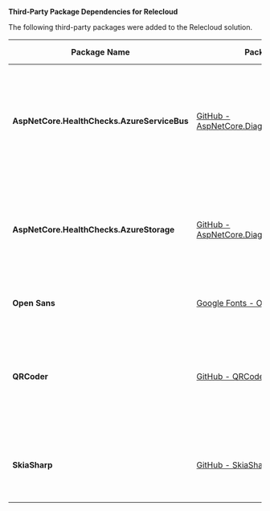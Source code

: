**Third-Party Package Dependencies for Relecloud**

The following third-party packages were added to the Relecloud solution. 

| Package Name | Package Link                                               | License Type | License Link                                                                            | Purpose                                  | Date Added  |
|--------------|------------------------------------------------------------|--------------|-----------------------------------------------------------------------------------------|------------------------------------------|--------------|
| **AspNetCore.HealthChecks.AzureServiceBus** | [GitHub - AspNetCore.Diagnostics.HealthChecks](https://github.com/Xabaril/AspNetCore.Diagnostics.HealthChecks) | Apache 2.0 | [Apache 2.0 License](https://github.com/Xabaril/AspNetCore.Diagnostics.HealthChecks/blob/master/LICENSE) | Used to monitor the health of the ticket rendering service's Azure Service Bus connection | 2023-12-15 |
| **AspNetCore.HealthChecks.AzureStorage** | [GitHub - AspNetCore.Diagnostics.HealthChecks](https://github.com/Xabaril/AspNetCore.Diagnostics.HealthChecks) | Apache 2.0 | [Apache 2.0 License](https://github.com/Xabaril/AspNetCore.Diagnostics.HealthChecks/blob/master/LICENSE) | Used to monitor the health of the ticket rendering service's Azure Storage connection | 2023-12-15 |
| **Open Sans**| [Google Fonts - Open Sans](https://github.com/googlefonts/opensans) | OFL | [Open Font License](https://openfontlicense.org/documents/OFL.txt)                        | Font used to render ticket images | 2023-12-18   |
| **QRCoder**  | [GitHub - QRCoder](https://github.com/codebude/QRCoder)    | MIT          | [MIT License](https://github.com/codebude/QRCoder/blob/master/LICENSE.txt)               | Used to generate QR codes that ticket holders can use to quickly look up their tickets. | 2023-10-02   |
| **SkiaSharp** | [GitHub - SkiaSharp](https://github.com/mono/SkiaSharp) | MIT | [MIT License](https://github.com/mono/SkiaSharp/blob/main/LICENSE.md) | Used to render ticket images in a cross-platform manner. | 2023-12-15 |